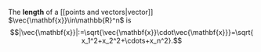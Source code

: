 The **length** of a [[points and vectors|vector]] $\vec{\mathbf{x}}\in\mathbb{R}^n$ is $$|\vec{\mathbf{x}}|:=\sqrt{\vec{\mathbf{x}}\cdot\vec{\mathbf{x}}}=\sqrt{x_1^2+x_2^2+\cdots+x_n^2}.$$
